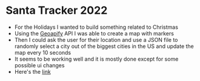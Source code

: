 # Santa Tracker 2022
- For the Holidays I wanted to build something related to Christmas
- Using the <a href="https://www.geoapify.com">Geoapify</a> API I was able to create a map with markers 
- Then I could ask the user for their location and use a JSON file to randomly select a city out of the biggest cities in the US and update the map every 10 seconds
- It seems to be working well and it is mostly done except for some possible ui changes
- Here's the <a href="https://resilient-zabaione-ed055d.netlify.app/">link</a>

